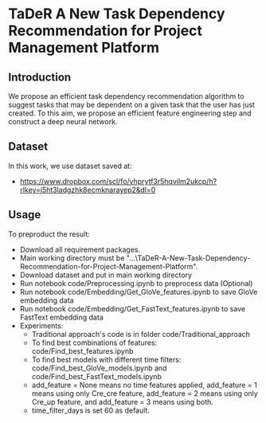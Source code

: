 # TaDeR A New Task Dependency Recommendation for Project Management Platform

## Introduction
We propose an efficient task dependency recommendation algorithm to suggest tasks that may be dependent on a given task that the user has just created. To this aim, we propose an efficient feature engineering step and construct a deep neural network.

## Dataset
In this work, we use dataset saved at:
- https://www.dropbox.com/scl/fo/vhprytf3r5hqvilm2ukcp/h?rlkey=j5ht3ladgzhk8ecmknarayep2&dl=0

## Usage
To preproduct the result:
- Download all requirement packages.
- Main working directory must be "...\\TaDeR-A-New-Task-Dependency-Recommendation-for-Project-Management-Platform".
- Download dataset and put in main working directory
- Run notebook code/Preprocessing.ipynb to preprocess data (Optional)
- Run notebook code/Embedding/Get_GloVe_features.ipynb to save GloVe embedding data
- Run notebook code/Embedding/Get_FastText_features.ipynb to save FastText embedding data 
- Experiments:
  - Traditional approach's code is in folder code/Traditional_approach
  - To find best combinations of features: code/Find_best_features.ipynb
  - To find best models with different time filters: code/Find_best_GloVe_models.ipynb and code/Find_best_FastText_models.ipynb 
  - add_feature = None means no time features applied, add_feature = 1 means using only Cre_cre feature, add_feature = 2 means using only Cre_up feature, and add_feature = 3 means using both.
  - time_filter_days is set 60 as default.